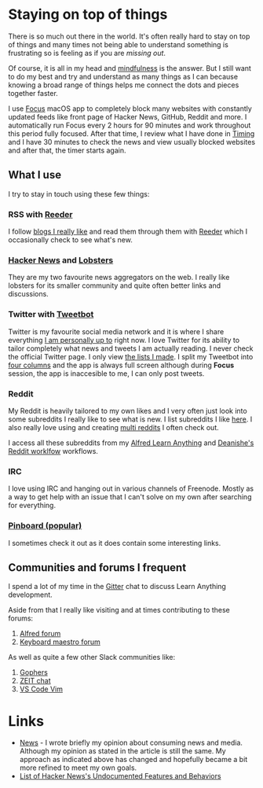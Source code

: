 # Staying on top of things
There is so much out there in the world. It's often really hard to stay on top of things and many times not being able to understand something is frustrating so is feeling as if you are _missing out_.

Of course, it is all in my head and [mindfulness](../mindfulness/mindfulness.md) is the answer. But I still want to do my best and try and understand as many things as I can because knowing a broad range of things helps me connect the dots and pieces together faster.

I use [Focus](https://heyfocus.com) macOS app to completely block many websites with constantly updated feeds like front page of Hacker News, GitHub, Reddit and more. I automatically run Focus every 2 hours for 90 minutes and work throughout this period fully focused. After that time, I review what I have done in [Timing](../macOS/apps/timing.md) and I have 30 minutes to check the news and view usually blocked websites and after that, the timer starts again.

## What I use
I try to stay in touch using these few things:

### RSS with [Reeder](../macOS/apps/reeder.md)
I follow [blogs I really like](https://github.com/learn-anything/blogs) and read them through them with [Reeder](../macOS/apps/reeder.md) which I occasionally check to see what's new.

### [Hacker News](https://hckrnews.com/) and [Lobsters](https://lobste.rs/)
They are my two favourite news aggregators on the web. I really like lobsters for its smaller community and quite often better links and discussions.

### Twitter with [Tweetbot](../macOS/apps/tweetbot.md)
Twitter is my favourite social media network and it is where I share everything [I am personally up to](https://twitter.com/nikitavoloboev) right now. I love Twitter for its ability to tailor completely what news and tweets I am actually reading. I never check the official Twitter page. I only view [the lists I made](https://twitter.com/nikitavoloboev/lists). I split my Tweetbot into [four columns](../macOS/apps/tweetbot.md) and the app is always full screen although during __Focus__ session, the app is inaccesible to me, I can only post tweets.

### Reddit
My Reddit is heavily tailored to my own likes and I very often just look into some subreddits I really like to see what is new. I list subreddits I like [here](https://github.com/learn-anything/reddit). I also really love using and creating [multi reddits](https://github.com/learn-anything/reddit-multi) I often check out.

I access all these subreddits from my [Alfred Learn Anything](https://github.com/nikitavoloboev/alfred-my-mind) and [Deanishe's Reddit worklfow](https://github.com/deanishe/alfred-reddit) workflows.

### IRC
I love using IRC and hanging out in various channels of Freenode. Mostly as a way to get help with an issue that I can't solve on my own after searching for everything.

### [Pinboard (popular)](https://pinboard.in/popular/)
I sometimes check it out as it does contain some interesting links.

## Communities and forums I frequent
I spend a lot of my time in the [Gitter](https://gitter.im/learn-anything/Lobby) chat to discuss Learn Anything development.

Aside from that I really like visiting and at times contributing to these forums:
1. [Alfred forum](https://www.alfredforum.com)
2. [Keyboard maestro forum](https://forum.keyboardmaestro.com/latest)

As well as quite a few other Slack communities like:
1. [Gophers](https://invite.slack.golangbridge.org/)
2. [ZEIT chat](https://zeit.chat)
3. [VS Code Vim](https://vscodevim-slackin.azurewebsites.net/)

# Links
- [News](https://medium.com/@NikitaVoloboev) - I wrote briefly my opinion about consuming news and media. Although my opinion as stated in the article is still the same. My approach as indicated above has changed and hopefully became a bit more refined to meet my own goals.
- [List of Hacker News's Undocumented Features and Behaviors](https://github.com/minimaxir/hacker-news-undocumented)